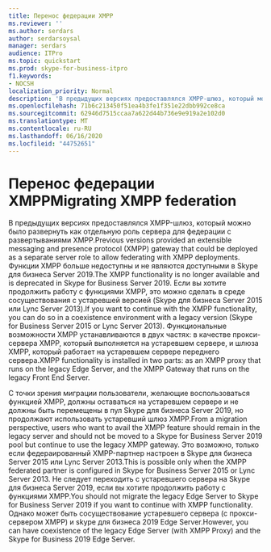```yaml
---
title: Перенос федерации XMPP
ms.reviewer: ''
ms.author: serdars
author: serdarsoysal
manager: serdars
audience: ITPro
ms.topic: quickstart
ms.prod: skype-for-business-itpro
f1.keywords:
- NOCSH
localization_priority: Normal
description: 'В предыдущих версиях предоставлялся XMPP-шлюз, который можно было развернуть как отдельную роль сервера для федерации с развертываниями XMPP. Функции XMPP больше не доступны & в Skype для бизнеса Server 2019. Если вы хотите продолжить работу с функциями XMPP, их можно использовать в среде сосуществования с устаревшей версией (Skype для бизнеса Server 2015 или Lync Server 2013). Функциональные возможности XMPP устанавливаются в двух частях: в качестве прокси-сервера XMPP, который выполняется на устаревшем сервере, и шлюза XMPP, который работает на устаревшем сервере переднего сервера.'
ms.openlocfilehash: 71b6c213450f51ea4b3fe1f351e22dbb992ce8ca
ms.sourcegitcommit: 62946d7515ccaa7a622d44b736e9e919a2e102d0
ms.translationtype: MT
ms.contentlocale: ru-RU
ms.lasthandoff: 06/16/2020
ms.locfileid: "44752651"
---
```

# <a name="migrating-xmpp-federation"></a><span data-ttu-id="b1162-106">Перенос федерации XMPP</span><span class="sxs-lookup"><span data-stu-id="b1162-106">Migrating XMPP federation</span></span>

<span data-ttu-id="b1162-107">В предыдущих версиях предоставлялся XMPP-шлюз, который можно было развернуть как отдельную роль сервера для федерации с развертываниями XMPP.</span><span class="sxs-lookup"><span data-stu-id="b1162-107">Previous versions provided an extensible messaging and presence protocol (XMPP) gateway that could be deployed as a separate server role to allow federating with XMPP deployments.</span></span> <span data-ttu-id="b1162-108">Функции XMPP больше недоступны и не являются доступными в Skype для бизнеса Server 2019.</span><span class="sxs-lookup"><span data-stu-id="b1162-108">The XMPP functionality is no longer available and is deprecated in Skype for Business Server 2019.</span></span> <span data-ttu-id="b1162-109">Если вы хотите продолжить работу с функциями XMPP, это можно сделать в среде сосуществования с устаревшей версией (Skype для бизнеса Server 2015 или Lync Server 2013).</span><span class="sxs-lookup"><span data-stu-id="b1162-109">If you want to continue with the XMPP functionality, you can do so in a coexistence environment with a legacy version (Skype for Business Server 2015 or Lync Server 2013).</span></span> <span data-ttu-id="b1162-110">Функциональные возможности XMPP устанавливаются в двух частях: в качестве прокси-сервера XMPP, который выполняется на устаревшем сервере, и шлюза XMPP, который работает на устаревшем сервере переднего сервера.</span><span class="sxs-lookup"><span data-stu-id="b1162-110">XMPP functionality is installed in two parts: as an XMPP proxy that runs on the legacy Edge Server, and the XMPP Gateway that runs on the legacy Front End Server.</span></span> 
  
<span data-ttu-id="b1162-111">С точки зрения миграции пользователи, желающие воспользоваться функцией XMPP, должны оставаться на устаревшем сервере и не должны быть перемещены в пул Skype для бизнеса Server 2019, но продолжают использовать устаревший шлюз XMPP.</span><span class="sxs-lookup"><span data-stu-id="b1162-111">From a migration perspective, users who want to avail the XMPP feature should remain in the legacy server and should not be moved to a Skype for Business Server 2019 pool but continue to use the legacy XMPP gateway.</span></span> <span data-ttu-id="b1162-112">Это возможно, только если федераированный XMPP-партнер настроен в Skype для бизнеса Server 2015 или Lync Server 2013.</span><span class="sxs-lookup"><span data-stu-id="b1162-112">This is possible only when the XMPP federated partner is configured in Skype for Business Server 2015 or Lync Server 2013.</span></span> <span data-ttu-id="b1162-113">Не следует переходить с устаревшего сервера на Skype для бизнеса Server 2019, если вы хотите продолжить работу с функциями XMPP.</span><span class="sxs-lookup"><span data-stu-id="b1162-113">You should not migrate the legacy Edge Server to Skype for Business Server 2019 if you want to continue with XMPP functionality.</span></span> <span data-ttu-id="b1162-114">Однако может быть сосуществование устаревшего сервера (с прокси-сервером XMPP) и skype для бизнеса 2019 Edge Server.</span><span class="sxs-lookup"><span data-stu-id="b1162-114">However, you can have coexistence of the legacy Edge Server (with XMPP Proxy) and the Skype for Business 2019 Edge Server.</span></span>
  

    

